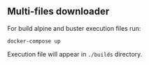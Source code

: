 ## Multi-files downloader

For build alpine and buster execution files run:

    docker-compose up

Execution file will appear in `./builds` directory.
    